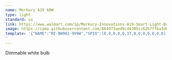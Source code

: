 ```yaml
---
name: Merkury A19 60W
type: light
standard: us
link: https://www.walmart.com/ip/Merkury-Innovations-A19-Smart-Light-Bulb-60W-Dimmable-White-LED-1-Pack/512088827
image: https://camo.githubusercontent.com/884973aed9cd4305cc62b7ffba3d67ad7e917d4c/68747470733a2f2f692e706f7374696d672e63632f676b4a667a7971772f4d492d42573932322d3939392d572e6a7067
template: '{"NAME":"MI-BW902-999W","GPIO":[0,0,0,0,0,37,0,0,0,0,0,0,0],"FLAG":0,"BASE":18}
'
---
```


Dimmable white bulb
